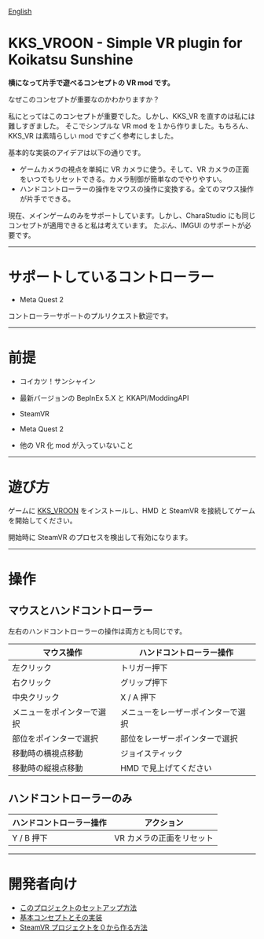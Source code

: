 [English](README.md)

# KKS_VROON - Simple VR plugin for Koikatsu Sunshine

**横になって片手で遊べるコンセプトの VR mod です。**

なぜこのコンセプトが重要なのかわかりますか？

私にとってはこのコンセプトが重要でした。しかし、KKS_VR を直すのは私には難しすぎました。
そこでシンプルな VR mod を１から作りました。もちろん、KKS_VR は素晴らしい mod ですごく参考にしました。

基本的な実装のアイデアは以下の通りです。

- ゲームカメラの視点を単純に VR カメラに使う。そして、VR カメラの正面をいつでもリセットできる。カメラ制御が簡単なのでやりやすい。
- ハンドコントローラーの操作をマウスの操作に変換する。全てのマウス操作が片手でできる。

現在、メインゲームのみをサポートしています。しかし、CharaStudio にも同じコンセプトが適用できると私は考えています。
たぶん、IMGUI のサポートが必要です。

----

# サポートしているコントローラー

- Meta Quest 2

コントローラーサポートのプルリクエスト歓迎です。

----

# 前提

- コイカツ！サンシャイン
- 最新バージョンの BepInEx 5.X と KKAPI/ModdingAPI
- SteamVR
- Meta Quest 2

- 他の VR 化 mod が入っていないこと

----

# 遊び方

ゲームに [KKS_VROON](https://github.com/toydev/KKS_VROON/releases) をインストールし、HMD と SteamVR を接続してゲームを開始してください。

開始時に SteamVR のプロセスを検出して有効になります。

----

# 操作
## マウスとハンドコントローラー
左右のハンドコントローラーの操作は両方とも同じです。

|マウス操作|ハンドコントローラー操作|
|----|----|
|左クリック|トリガー押下|
|右クリック|グリップ押下|
|中央クリック|X / A 押下|
|メニューをポインターで選択|メニューをレーザーポインターで選択|
|部位をポインターで選択|部位をレーザーポインターで選択|
|移動時の横視点移動|ジョイスティック|
|移動時の縦視点移動|HMD で見上げてください|

## ハンドコントローラーのみ
|ハンドコントローラー操作|アクション|
|----|----|
|Y / B 押下|VR カメラの正面をリセット|

----

# 開発者向け

- [このプロジェクトのセットアップ方法](/docs/project/HOW_TO_CREATE_STEAMVR_PROJECT.md)
- [基本コンセプトとその実装](/docs/project/BASIC_CONCEPTS_AND_IMPLEMENTATIONS.md)
- [SteamVR プロジェクトを０から作る方法](/docs/projects/HOW_TO_CREATE_STEAMVR_PROJECT.md)
